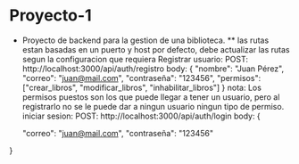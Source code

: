 # Proyecto-1
* Proyecto de backend para la gestion de una biblioteca.
** las rutas estan basadas en un puerto y host por defecto, debe actualizar las rutas segun la configuracion que requiera
Registrar usuario:
POST: http://localhost:3000/api/auth/registro
body: {
  "nombre": "Juan Pérez",
  "correo": "juan@mail.com",
  "contraseña": "123456",
  "permisos": ["crear_libros", "modificar_libros", "inhabilitar_libros"]
}
nota: Los permisos puestos son los que puede llegar a tener un usuario, pero al registrarlo no se le puede dar a ningun usuario ningun tipo de permiso.
iniciar sesion:
POST: http://localhost:3000/api/auth/login
body: {
  
  "correo": "juan@mail.com",
  "contraseña": "123456"
  
}